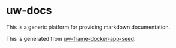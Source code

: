 # uw-docs

This is a generic platform for providing markdown documentation.

This is generated from [uw-frame-docker-app-seed](https://github.com/UW-Madison-DoIT/uw-frame-docker-app-seed).
